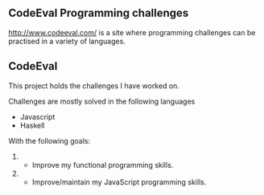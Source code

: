 ## **CodeEval Programming challenges** ##

http://www.codeeval.com/ is a site where programming challenges can be practised in a variety of languages.

## CodeEval ##

This project holds the challenges I have worked on.

Challenges are mostly solved in the following languages

* Javascript
* Haskell

With the following goals:

1. - Improve my functional programming skills.
1. - Improve/maintain my JavaScript programming skills.
